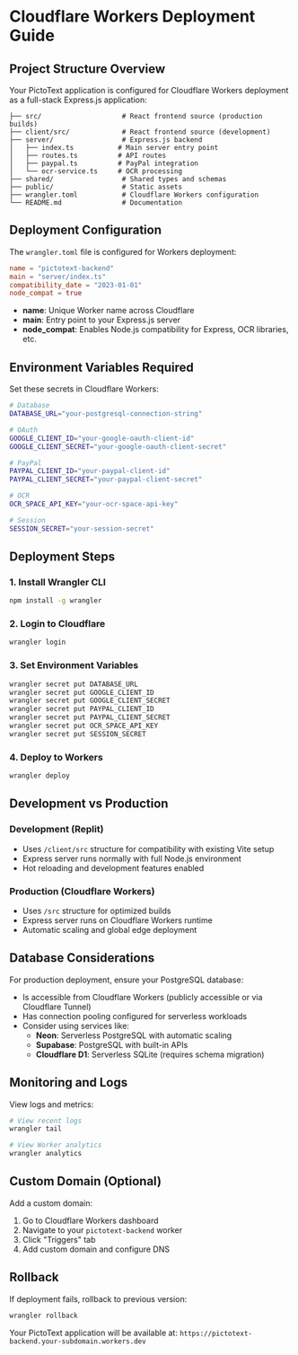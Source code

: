 # Cloudflare Workers Deployment Guide

## Project Structure Overview

Your PictoText application is configured for Cloudflare Workers deployment as a full-stack Express.js application:

```
├── src/                    # React frontend source (production builds)
├── client/src/             # React frontend source (development)
├── server/                 # Express.js backend
│   ├── index.ts           # Main server entry point
│   ├── routes.ts          # API routes
│   ├── paypal.ts          # PayPal integration
│   └── ocr-service.ts     # OCR processing
├── shared/                 # Shared types and schemas
├── public/                 # Static assets
├── wrangler.toml           # Cloudflare Workers configuration
└── README.md               # Documentation
```

## Deployment Configuration

The `wrangler.toml` file is configured for Workers deployment:

```toml
name = "pictotext-backend"
main = "server/index.ts"
compatibility_date = "2023-01-01"
node_compat = true
```

- **name**: Unique Worker name across Cloudflare
- **main**: Entry point to your Express.js server
- **node_compat**: Enables Node.js compatibility for Express, OCR libraries, etc.

## Environment Variables Required

Set these secrets in Cloudflare Workers:

```bash
# Database
DATABASE_URL="your-postgresql-connection-string"

# OAuth
GOOGLE_CLIENT_ID="your-google-oauth-client-id"
GOOGLE_CLIENT_SECRET="your-google-oauth-client-secret"

# PayPal
PAYPAL_CLIENT_ID="your-paypal-client-id"
PAYPAL_CLIENT_SECRET="your-paypal-client-secret"

# OCR
OCR_SPACE_API_KEY="your-ocr-space-api-key"

# Session
SESSION_SECRET="your-session-secret"
```

## Deployment Steps

### 1. Install Wrangler CLI
```bash
npm install -g wrangler
```

### 2. Login to Cloudflare
```bash
wrangler login
```

### 3. Set Environment Variables
```bash
wrangler secret put DATABASE_URL
wrangler secret put GOOGLE_CLIENT_ID
wrangler secret put GOOGLE_CLIENT_SECRET
wrangler secret put PAYPAL_CLIENT_ID
wrangler secret put PAYPAL_CLIENT_SECRET
wrangler secret put OCR_SPACE_API_KEY
wrangler secret put SESSION_SECRET
```

### 4. Deploy to Workers
```bash
wrangler deploy
```

## Development vs Production

### Development (Replit)
- Uses `/client/src` structure for compatibility with existing Vite setup
- Express server runs normally with full Node.js environment
- Hot reloading and development features enabled

### Production (Cloudflare Workers)
- Uses `/src` structure for optimized builds
- Express server runs on Cloudflare Workers runtime
- Automatic scaling and global edge deployment

## Database Considerations

For production deployment, ensure your PostgreSQL database:
- Is accessible from Cloudflare Workers (publicly accessible or via Cloudflare Tunnel)
- Has connection pooling configured for serverless workloads
- Consider using services like:
  - **Neon**: Serverless PostgreSQL with automatic scaling
  - **Supabase**: PostgreSQL with built-in APIs
  - **Cloudflare D1**: Serverless SQLite (requires schema migration)

## Monitoring and Logs

View logs and metrics:
```bash
# View recent logs
wrangler tail

# View Worker analytics
wrangler analytics
```

## Custom Domain (Optional)

Add a custom domain:
1. Go to Cloudflare Workers dashboard
2. Navigate to your `pictotext-backend` worker
3. Click "Triggers" tab
4. Add custom domain and configure DNS

## Rollback

If deployment fails, rollback to previous version:
```bash
wrangler rollback
```

Your PictoText application will be available at:
`https://pictotext-backend.your-subdomain.workers.dev`